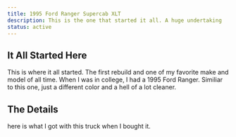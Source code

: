 ```yaml
---
title: 1995 Ford Ranger Supercab XLT
description: This is the one that started it all. A huge undertaking
status: active
---
```


## It All Started Here
This is where it all started. The first rebuild and one of my favorite make and model of all time. When I was in college, I had a 1995 Ford Ranger. Similiar to this one, just a different color and a hell of a lot cleaner.


## The Details
here is what I got with this truck when I bought it.